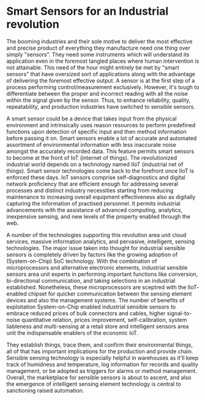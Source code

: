 # Smart Sensors for an Industrial revolution

The booming industries and their sole motive to deliver the most effective and precise product of everything they manufacture need one thing over simply "sensors". They need some instruments which will understand its application even in the foremost tangled places where human intervention is not attainable. This need of the hour might entirely be met by "smart sensors" that have oversized sort of applications along with the advantage of delivering the foremost effective output. A sensor is at the first step of a process performing control/measurement exclusively. However, it's tough to differentiate between the proper and incorrect reading with all the noise within the signal given by the sensor. Thus, to enhance reliability, quality, repeatability, and production industries have switched to sensible sensors.

A smart sensor could be a device that takes input from the physical environment and intrinsically uses reason resources to perform predefined functions upon detection of specific input and then method information before passing it on. Smart sensors enable a lot of accurate and automated assortment of environmental information with less inaccurate noise amongst the accurately recorded data. This feature permits smart sensors to become at the front of IoT (internet of things). The revolutionized industrial world depends on a technology named IIoT (industrial net of things). Smart sensor technologies come back to the forefront once IIoT is enforced these days. IoT sensors comprise self-diagnostics and digital network proficiency that are efficient enough for addressing several processes and distinct industry necessities starting from reducing maintenance to increasing overall equipment effectiveness also as digitally capturing the information of practised personnel. It permits industrial advancements with the assistance of advanced computing, analytics, inexpensive sensing, and new levels of the property enabled through the web.

A number of the technologies supporting this revolution area unit cloud services, massive information analytics, and pervasive, intelligent, sensing technologies. The major issue taken into thought for industrial sensible sensors is completely driven by factors like the growing adoption of (System-on-Chip) SoC technology. With the combination of microprocessors and alternative electronic elements, industrial sensible sensors area unit experts in performing important functions like conversion, bi-directional communication, and taking selections in an industrial established. Nonetheless, these microprocessors are sceptred with the IIoT- enabled chipset for quicker communication between the sensing element devices and also the management systems. The number of benefits of exploitation System-on-Chip enabled industrial sensible sensors to embrace reduced prices of bulk connectors and cables, higher signal-to-noise quantitative relation, prices improvement, self-calibration, system liableness and multi-sensing at a retail store and intelligent sensors area unit the indispensable enablers of the economic IoT.

They establish things, trace them, and confirm their environmental things, all of that has important implications for the production and provide chain. Sensible sensing technology is especially helpful in warehouses as it'll keep track of humidness and temperature, log information for records and quality management, or be adopted as triggers for alarms or method management. Overall, the marketplace for sensible sensors is about to ascent, and also the emergence of intelligent sensing element technology is central to sanctioning raised automation.